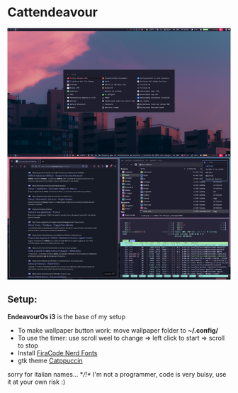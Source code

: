 # Cattendeavour
![Desktop](desk.png)
## Setup:
**EndeavourOs i3** is the base of my setup
* To make wallpaper button work: move wallpaper folder to **~/.config/**
* To use the timer: use scroll weel to change => left click to start => scroll to stop
* Install [FiraCode Nerd Fonts](https://www.nerdfonts.com/font-downloads)
* gtk theme [Catppuccin](https://aur.archlinux.org/packages/catppuccin-gtk-theme-mocha)

sorry for italian names...
**/!\** I'm not a programmer, code is very buisy, use it at your own risk :)
